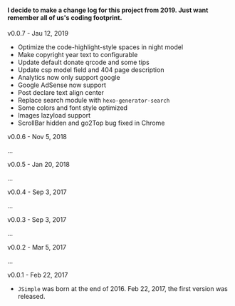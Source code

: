 #### I decide to make a change log for this project from 2019. Just want remember all of us's coding footprint.

v0.0.7 - Jau 12, 2019

* Optimize the code-highlight-style spaces in night model
* Make copyright year text to configurable
* Update default donate qrcode and some tips
* Update csp model field and 404 page description
* Analytics now only support google
* Google AdSense now support 
* Post declare text align center
* Replace search module with `hexo-generator-search`
* Some colors and font style optimized
* Images lazyload support
* ScrollBar hidden and go2Top bug fixed in Chrome

v0.0.6 - Nov 5, 2018

...

v0.0.5 - Jan 20, 2018

...

v0.0.4 - Sep 3, 2017

...

v0.0.3 - Sep 3, 2017

...

v0.0.2 - Mar 5, 2017

...

v0.0.1 - Feb 22, 2017

* `JSimple` was born at the end of 2016. Feb 22, 2017, the first version was released.
